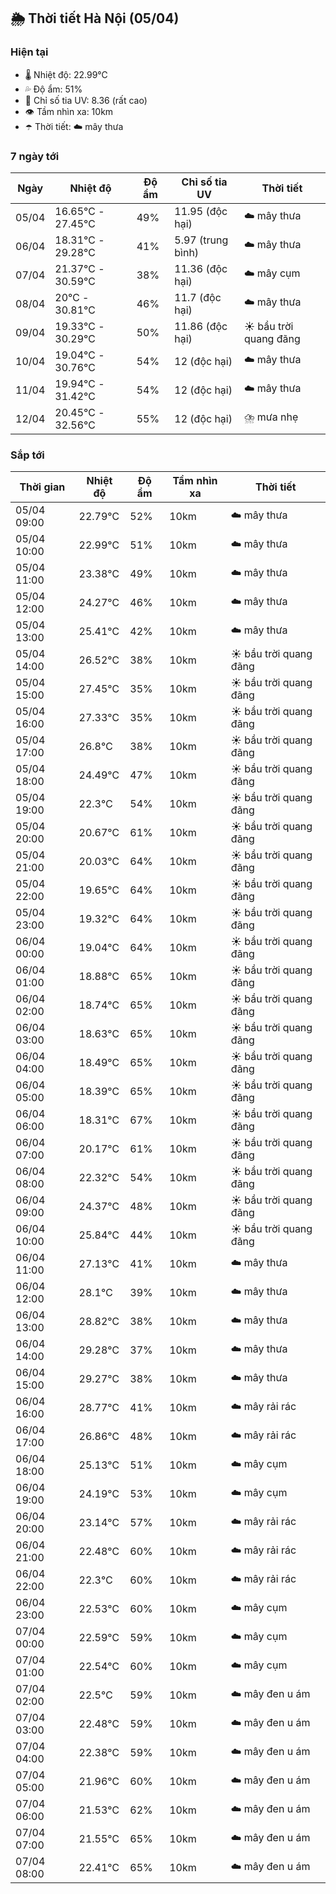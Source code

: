 ## 🌦️ Thời tiết Hà Nội (05/04)

### Hiện tại

- 🌡️ Nhiệt độ: 22.99℃
- 💦 Độ ẩm: 51%
- 🌟 Chỉ số tia UV: 8.36 (rất cao)
- 👁️ Tầm nhìn xa: 10km
- ☂️ Thời tiết: ☁️ mây thưa

### 7 ngày tới

| Ngày | Nhiệt độ | Độ ẩm | Chỉ số tia UV | Thời tiết |
| --- | --- | --- | --- | --- |
| 05/04 | 16.65℃ - 27.45℃ | 49% | 11.95 (độc hại) | ☁️ mây thưa |
| 06/04 | 18.31℃ - 29.28℃ | 41% | 5.97 (trung bình) | ☁️ mây thưa |
| 07/04 | 21.37℃ - 30.59℃ | 38% | 11.36 (độc hại) | ☁️ mây cụm |
| 08/04 | 20℃ - 30.81℃ | 46% | 11.7 (độc hại) | ☁️ mây thưa |
| 09/04 | 19.33℃ - 30.29℃ | 50% | 11.86 (độc hại) | ☀️ bầu trời quang đãng |
| 10/04 | 19.04℃ - 30.76℃ | 54% | 12 (độc hại) | ☁️ mây thưa |
| 11/04 | 19.94℃ - 31.42℃ | 54% | 12 (độc hại) | ☁️ mây thưa |
| 12/04 | 20.45℃ - 32.56℃ | 55% | 12 (độc hại) | ⛈️ mưa nhẹ |

### Sắp tới

| Thời gian | Nhiệt độ | Độ ẩm | Tầm nhìn xa | Thời tiết |
| --- | --- | --- | --- | --- |
| 05/04 09:00 | 22.79℃ | 52% | 10km | ☁️ mây thưa |
| 05/04 10:00 | 22.99℃ | 51% | 10km | ☁️ mây thưa |
| 05/04 11:00 | 23.38℃ | 49% | 10km | ☁️ mây thưa |
| 05/04 12:00 | 24.27℃ | 46% | 10km | ☁️ mây thưa |
| 05/04 13:00 | 25.41℃ | 42% | 10km | ☁️ mây thưa |
| 05/04 14:00 | 26.52℃ | 38% | 10km | ☀️ bầu trời quang đãng |
| 05/04 15:00 | 27.45℃ | 35% | 10km | ☀️ bầu trời quang đãng |
| 05/04 16:00 | 27.33℃ | 35% | 10km | ☀️ bầu trời quang đãng |
| 05/04 17:00 | 26.8℃ | 38% | 10km | ☀️ bầu trời quang đãng |
| 05/04 18:00 | 24.49℃ | 47% | 10km | ☀️ bầu trời quang đãng |
| 05/04 19:00 | 22.3℃ | 54% | 10km | ☀️ bầu trời quang đãng |
| 05/04 20:00 | 20.67℃ | 61% | 10km | ☀️ bầu trời quang đãng |
| 05/04 21:00 | 20.03℃ | 64% | 10km | ☀️ bầu trời quang đãng |
| 05/04 22:00 | 19.65℃ | 64% | 10km | ☀️ bầu trời quang đãng |
| 05/04 23:00 | 19.32℃ | 64% | 10km | ☀️ bầu trời quang đãng |
| 06/04 00:00 | 19.04℃ | 64% | 10km | ☀️ bầu trời quang đãng |
| 06/04 01:00 | 18.88℃ | 65% | 10km | ☀️ bầu trời quang đãng |
| 06/04 02:00 | 18.74℃ | 65% | 10km | ☀️ bầu trời quang đãng |
| 06/04 03:00 | 18.63℃ | 65% | 10km | ☀️ bầu trời quang đãng |
| 06/04 04:00 | 18.49℃ | 65% | 10km | ☀️ bầu trời quang đãng |
| 06/04 05:00 | 18.39℃ | 65% | 10km | ☀️ bầu trời quang đãng |
| 06/04 06:00 | 18.31℃ | 67% | 10km | ☀️ bầu trời quang đãng |
| 06/04 07:00 | 20.17℃ | 61% | 10km | ☀️ bầu trời quang đãng |
| 06/04 08:00 | 22.32℃ | 54% | 10km | ☀️ bầu trời quang đãng |
| 06/04 09:00 | 24.37℃ | 48% | 10km | ☀️ bầu trời quang đãng |
| 06/04 10:00 | 25.84℃ | 44% | 10km | ☀️ bầu trời quang đãng |
| 06/04 11:00 | 27.13℃ | 41% | 10km | ☁️ mây thưa |
| 06/04 12:00 | 28.1℃ | 39% | 10km | ☁️ mây thưa |
| 06/04 13:00 | 28.82℃ | 38% | 10km | ☁️ mây thưa |
| 06/04 14:00 | 29.28℃ | 37% | 10km | ☁️ mây thưa |
| 06/04 15:00 | 29.27℃ | 38% | 10km | ☁️ mây thưa |
| 06/04 16:00 | 28.77℃ | 41% | 10km | ☁️ mây rải rác |
| 06/04 17:00 | 26.86℃ | 48% | 10km | ☁️ mây rải rác |
| 06/04 18:00 | 25.13℃ | 51% | 10km | ☁️ mây cụm |
| 06/04 19:00 | 24.19℃ | 53% | 10km | ☁️ mây cụm |
| 06/04 20:00 | 23.14℃ | 57% | 10km | ☁️ mây rải rác |
| 06/04 21:00 | 22.48℃ | 60% | 10km | ☁️ mây rải rác |
| 06/04 22:00 | 22.3℃ | 60% | 10km | ☁️ mây rải rác |
| 06/04 23:00 | 22.53℃ | 60% | 10km | ☁️ mây cụm |
| 07/04 00:00 | 22.59℃ | 59% | 10km | ☁️ mây cụm |
| 07/04 01:00 | 22.54℃ | 60% | 10km | ☁️ mây cụm |
| 07/04 02:00 | 22.5℃ | 59% | 10km | ☁️ mây đen u ám |
| 07/04 03:00 | 22.48℃ | 59% | 10km | ☁️ mây đen u ám |
| 07/04 04:00 | 22.38℃ | 59% | 10km | ☁️ mây đen u ám |
| 07/04 05:00 | 21.96℃ | 60% | 10km | ☁️ mây đen u ám |
| 07/04 06:00 | 21.53℃ | 62% | 10km | ☁️ mây đen u ám |
| 07/04 07:00 | 21.55℃ | 65% | 10km | ☁️ mây đen u ám |
| 07/04 08:00 | 22.41℃ | 65% | 10km | ☁️ mây đen u ám |
